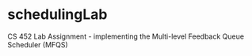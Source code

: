 # schedulingLab
CS 452 Lab Assignment - implementing the Multi-level Feedback Queue Scheduler (MFQS)

